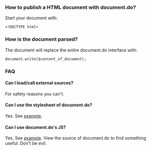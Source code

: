### How to publish a HTML document with document.do?
Start your document with:
```
<!DOCTYPE html>
```

### How is the document parsed?
The document will replace the entire document.do interface with:
```
document.write($content_of_document);
```

### FAQ

#### Can I load/call external sources?
For safety reasons you can't.


#### Can I use the stylesheet of document.do?
Yes. See [example](https://github.com/document-do/html-document/blob/main/examples/document.do.css.html).


#### Can I use document.do's JS?
Yes. See [example](https://github.com/document-do/html-document/blob/main/examples/document.do.js.html). View the source of document.do to find something useful. Don't be evil.

